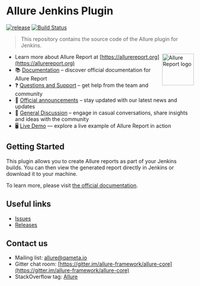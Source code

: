 # Allure Jenkins Plugin

[![release](https://img.shields.io/github/v/release/jenkinsci/allure-plugin?style=flat)](https://github.com/jenkinsci/allure-plugin/releases/latest)
[![Build Status](https://img.shields.io/github/actions/workflow/status/jenkinsci/allure-plugin/build.yml?branch=master&style=flat)](https://github.com/jenkinsci/allure-plugin/actions/workflows/build.yml?query=branch%3Amaster)

> This repository contains the source code of the Allure plugin for Jenkins.

[<img src="https://allurereport.org/public/img/allure-report.svg" height="85px" alt="Allure Report logo" align="right" />](https://allurereport.org "Allure Report")

- Learn more about Allure Report at [https://allurereport.org](https://allurereport.org)
- 📚 [Documentation](https://allurereport.org/docs/) – discover official documentation for Allure Report
- ❓ [Questions and Support](https://github.com/orgs/allure-framework/discussions/categories/questions-support) – get help from the team and community
- 📢 [Official announcements](https://github.com/orgs/allure-framework/discussions/categories/announcements) –  stay updated with our latest news and updates
- 💬 [General Discussion](https://github.com/orgs/allure-framework/discussions/categories/general-discussion) – engage in casual conversations, share insights and ideas with the community
- 🖥️ [Live Demo](https://demo.allurereport.org/) — explore a live example of Allure Report in action

## Getting Started

This plugin allows you to create Allure reports as part of your Jenkins builds. You can then view the generated report directly in Jenkins or download it to your machine.

To learn more, please visit [the official documentation](https://allurereport.org/docs/integrations-jenkins/).

## Useful links

* [Issues](https://github.com/jenkinsci/allure-plugin/issues?labels=&milestone=&page=1&state=open)
* [Releases](https://github.com/jenkinsci/allure-plugin/releases)

## Contact us
* Mailing list: [allure@qameta.io](mailto:allure@qameta.io)
* Gitter chat room: [https://gitter.im/allure-framework/allure-core](https://gitter.im/allure-framework/allure-core)
* StackOverflow tag: [Allure](http://stackoverflow.com/questions/tagged/allure)
